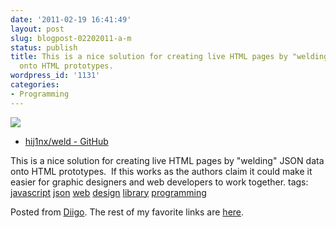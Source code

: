 ```yaml
---
date: '2011-02-19 16:41:49'
layout: post
slug: blogpost-02202011-a-m
status: publish
title: This is a nice solution for creating live HTML pages by "welding" JSON data
  onto HTML prototypes.
wordpress_id: '1131'
categories:
- Programming
---
```


[![](https://github.com/hij1nx/Weld/raw/master/demo/public/img/weld.png)](https://github.com/hij1nx/weld)


  * [hij1nx/weld - GitHub](https://github.com/hij1nx/weld)


This is a nice solution for creating live HTML pages by "welding" JSON data onto HTML prototypes.  If this works as the authors claim it could make it easier for graphic designers and web developers to work together.
 tags:                      [javascript](http://www.diigo.com/user/eobrain/javascript)            [json](http://www.diigo.com/user/eobrain/json)            [web](http://www.diigo.com/user/eobrain/web)            [design](http://www.diigo.com/user/eobrain/design)            [library](http://www.diigo.com/user/eobrain/library)            [programming](http://www.diigo.com/user/eobrain/programming)


Posted from [Diigo](http://www.diigo.com). The rest of my favorite links are [here](http://www.diigo.com/user/eobrain).
